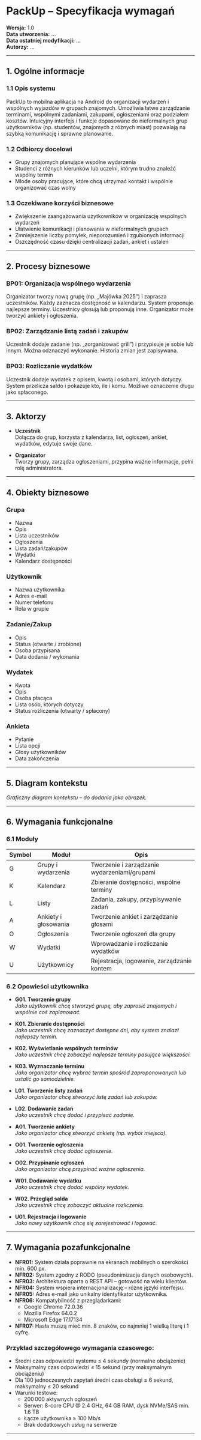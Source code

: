 # PackUp – Specyfikacja wymagań

**Wersja:** 1.0  
**Data utworzenia:** ...  
**Data ostatniej modyfikacji:** ...  
**Autorzy:** ...

---

## 1. Ogólne informacje

### 1.1 Opis systemu
PackUp to mobilna aplikacja na Android do organizacji wydarzeń i wspólnych wyjazdów w grupach znajomych. Umożliwia łatwe zarządzanie terminami, wspólnymi zadaniami, zakupami, ogłoszeniami oraz podziałem kosztów. Intuicyjny interfejs i funkcje dopasowane do nieformalnych grup użytkowników (np. studentów, znajomych z różnych miast) pozwalają na szybką komunikację i sprawne planowanie.

### 1.2 Odbiorcy docelowi
- Grupy znajomych planujące wspólne wydarzenia  
- Studenci z różnych kierunków lub uczelni, którym trudno znaleźć wspólny termin  
- Młode osoby pracujące, które chcą utrzymać kontakt i wspólnie organizować czas wolny  

### 1.3 Oczekiwane korzyści biznesowe
- Zwiększenie zaangażowania użytkowników w organizację wspólnych wydarzeń  
- Ułatwienie komunikacji i planowania w nieformalnych grupach  
- Zmniejszenie liczby pomyłek, nieporozumień i zgubionych informacji  
- Oszczędność czasu dzięki centralizacji zadań, ankiet i ustaleń  

---

## 2. Procesy biznesowe

### BP01: Organizacja wspólnego wydarzenia
Organizator tworzy nową grupę (np. „Majówka 2025”) i zaprasza uczestników. Każdy zaznacza dostępność w kalendarzu. System proponuje najlepsze terminy. Uczestnicy głosują lub proponują inne. Organizator może tworzyć ankiety i ogłoszenia.

### BP02: Zarządzanie listą zadań i zakupów
Uczestnik dodaje zadanie (np. „zorganizować grill”) i przypisuje je sobie lub innym. Można odznaczyć wykonanie. Historia zmian jest zapisywana.

### BP03: Rozliczanie wydatków
Uczestnik dodaje wydatek z opisem, kwotą i osobami, których dotyczy. System przelicza saldo i pokazuje kto, ile i komu. Możliwe oznaczenie długu jako spłaconego.

---

## 3. Aktorzy

- **Uczestnik**  
  Dołącza do grup, korzysta z kalendarza, list, ogłoszeń, ankiet, wydatków, edytuje swoje dane.

- **Organizator**  
  Tworzy grupy, zarządza ogłoszeniami, przypina ważne informacje, pełni rolę administratora.

---

## 4. Obiekty biznesowe

### Grupa
- Nazwa  
- Opis  
- Lista uczestników  
- Ogłoszenia  
- Lista zadań/zakupów  
- Wydatki  
- Kalendarz dostępności  

### Użytkownik
- Nazwa użytkownika  
- Adres e-mail  
- Numer telefonu  
- Rola w grupie  

### Zadanie/Zakup
- Opis  
- Status (otwarte / zrobione)  
- Osoba przypisana  
- Data dodania / wykonania  

### Wydatek
- Kwota  
- Opis  
- Osoba płacąca  
- Lista osób, których dotyczy  
- Status rozliczenia (otwarty / spłacony)  

### Ankieta
- Pytanie  
- Lista opcji  
- Głosy użytkowników  
- Data zakończenia  

---

## 5. Diagram kontekstu
*Graficzny diagram kontekstu – do dodania jako obrazek.*

---

## 6. Wymagania funkcjonalne

### 6.1 Moduły

| Symbol | Moduł               | Opis                                                  |
|--------|---------------------|--------------------------------------------------------|
| G      | Grupy i wydarzenia  | Tworzenie i zarządzanie wydarzeniami/grupami          |
| K      | Kalendarz           | Zbieranie dostępności, wspólne terminy                |
| L      | Listy               | Zadania, zakupy, przypisywanie zadań                  |
| A      | Ankiety i głosowania| Tworzenie ankiet i zarządzanie głosami                |
| O      | Ogłoszenia          | Tworzenie ogłoszeń dla grupy                          |
| W      | Wydatki             | Wprowadzanie i rozliczanie wydatków                   |
| U      | Użytkownicy         | Rejestracja, logowanie, zarządzanie kontem            |

### 6.2 Opowieści użytkownika

- **G01. Tworzenie grupy**  
  _Jako użytkownik chcę stworzyć grupę, aby zaprosić znajomych i wspólnie coś zaplanować._

- **K01. Zbieranie dostępności**  
  _Jako uczestnik chcę zaznaczyć dostępne dni, aby system znalazł najlepszy termin._

- **K02. Wyświetlanie wspólnych terminów**  
  _Jako uczestnik chcę zobaczyć najlepsze terminy pasujące większości._

- **K03. Wyznaczanie terminu**  
  _Jako organizator chcę wybrać termin spośród zaproponowanych lub ustalić go samodzielnie._

- **L01. Tworzenie listy zadań**  
  _Jako organizator chcę stworzyć listę zadań lub zakupów._

- **L02. Dodawanie zadań**  
  _Jako uczestnik chcę dodać i przypisać zadanie._

- **A01. Tworzenie ankiety**  
  _Jako organizator chcę stworzyć ankietę (np. wybór miejsca)._

- **O01. Tworzenie ogłoszenia**  
  _Jako uczestnik chcę dodać ogłoszenie._

- **O02. Przypinanie ogłoszeń**  
  _Jako organizator chcę przypinać ważne ogłoszenia._

- **W01. Dodawanie wydatku**  
  _Jako uczestnik chcę dodać wspólny wydatek._

- **W02. Przegląd salda**  
  _Jako uczestnik chcę zobaczyć aktualne rozliczenia._

- **U01. Rejestracja i logowanie**  
  _Jako nowy użytkownik chcę się zarejestrować i logować._

---

## 7. Wymagania pozafunkcjonalne

- **NFR01:** System działa poprawnie na ekranach mobilnych o szerokości min. 600 px.  
- **NFR02:** System zgodny z RODO (pseudonimizacja danych osobowych).  
- **NFR03:** Architektura oparta o REST API – gotowość na wielu klientów.  
- **NFR04:** System wspiera internacjonalizację – różne języki interfejsu.  
- **NFR05:** Adres e-mail jako unikalny identyfikator użytkownika.  
- **NFR06:** Kompatybilność z przeglądarkami:  
  - Google Chrome 72.0.36  
  - Mozilla Firefox 64.0.2  
  - Microsoft Edge 17.17134  
- **NFR07:** Hasła muszą mieć min. 8 znaków, co najmniej 1 wielką literę i 1 cyfrę.  

### Przykład szczegółowego wymagania czasowego:
- Średni czas odpowiedzi systemu ≤ 4 sekundy (normalne obciążenie)  
- Maksymalny czas odpowiedzi ≤ 15 sekund (przy maksymalnym obciążeniu)  
- Dla 100 jednoczesnych zapytań średni czas obsługi ≤ 6 sekund, maksymalny ≤ 20 sekund  
- Warunki testowe:  
  - 200 000 aktywnych ogłoszeń  
  - Serwer: 8-core CPU @ 2.4 GHz, 64 GB RAM, dysk NVMe/SAS min. 1.6 TB  
  - Łącze użytkownika ≥ 100 Mb/s  
  - Brak dodatkowych usług na serwerze  

---
